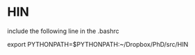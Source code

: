 # HIN

include the following line in the .bashrc

export PYTHONPATH=$PYTHONPATH:~/Dropbox/PhD/src/HIN

